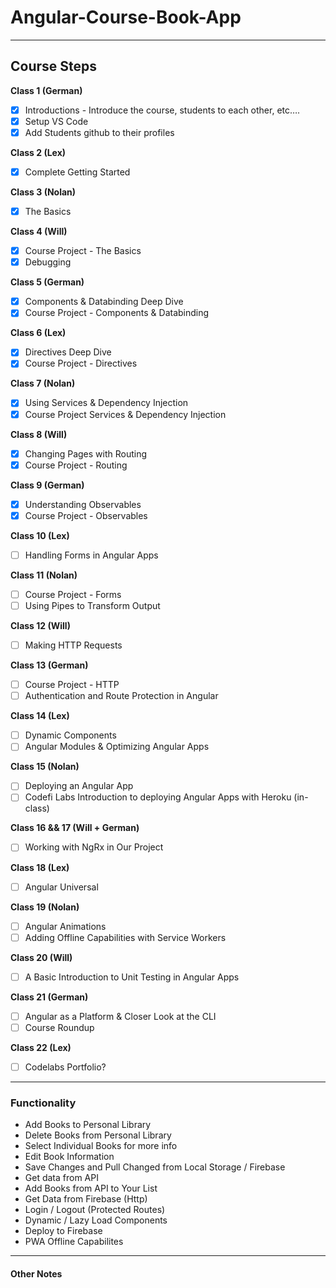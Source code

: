 # Angular-Course-Book-App

---

## Course Steps

**Class 1 (German)**
- [x] Introductions - Introduce the course, students to each other, etc….
- [x] Setup VS Code
- [x] Add Students github to their profiles

**Class 2 (Lex)**
- [x] Complete Getting Started

**Class 3 (Nolan)**
- [x] The Basics

**Class 4 (Will)**
- [x] Course Project - The Basics
- [x] Debugging

**Class 5 (German)**
- [x] Components & Databinding Deep Dive
- [x] Course Project - Components & Databinding

**Class 6 (Lex)**
- [x] Directives Deep Dive
- [x] Course Project - Directives

**Class 7 (Nolan)**
- [x] Using Services & Dependency Injection
- [x] Course Project Services & Dependency Injection

**Class 8 (Will)**
- [x] Changing Pages with Routing
- [x] Course Project - Routing

**Class 9 (German)**
- [x] Understanding Observables 
- [x] Course Project - Observables

**Class 10 (Lex)**
- [ ] Handling Forms in Angular Apps

**Class 11 (Nolan)**
- [ ] Course Project - Forms
- [ ] Using Pipes to Transform Output

**Class 12 (Will)**
- [ ] Making HTTP Requests

**Class 13 (German)**
- [ ] Course Project - HTTP 
- [ ] Authentication and Route Protection in Angular

**Class 14 (Lex)**
- [ ] Dynamic Components
- [ ] Angular Modules & Optimizing Angular Apps

**Class 15 (Nolan)**
- [ ] Deploying an Angular App
- [ ] Codefi Labs Introduction to deploying Angular Apps with Heroku (in-class)

**Class 16 && 17 (Will + German)**
- [ ] Working with NgRx in Our Project

**Class 18 (Lex)**
- [ ] Angular Universal

**Class 19 (Nolan)**
- [ ] Angular Animations
- [ ] Adding Offline Capabilities with Service Workers

**Class 20 (Will)**
- [ ] A Basic Introduction to Unit Testing in Angular Apps

**Class 21 (German)**
- [ ] Angular as a Platform & Closer Look at the CLI
- [ ] Course Roundup

**Class 22 (Lex)**
- [ ] Codelabs Portfolio?

---

### Functionality

- Add Books to Personal Library
- Delete Books from Personal Library
- Select Individual Books for more info
- Edit Book Information
- Save Changes and Pull Changed from Local Storage / Firebase
- Get data from API
- Add Books from API to Your List
- Get Data from Firebase (Http)
- Login / Logout (Protected Routes)
- Dynamic / Lazy Load Components
- Deploy to Firebase
- PWA Offline Capabilites

---

#### Other Notes

